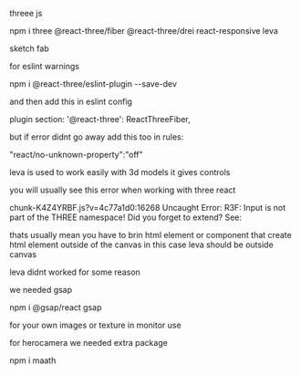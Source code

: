 threee js

npm i three @react-three/fiber @react-three/drei react-responsive leva


sketch fab

for eslint warnings 

npm i @react-three/eslint-plugin --save-dev

and then add this in eslint config

plugin section: 
 '@react-three': ReactThreeFiber,

 but if error didnt go away add this too
 in rules: 

 "react/no-unknown-property":"off"

 leva is used to work easily with 3d models it gives controls 

 you will usually see this error when working with three react

 chunk-K4Z4YRBF.js?v=4c77a1d0:16268 Uncaught Error: R3F: Input is not part of the THREE namespace! Did you forget to extend? See: 

 thats usually mean you have to brin html element or component that create html element outside of the canvas in this case leva should be outside canvas


 leva didnt worked for some reason

 we needed gsap

 npm i @gsap/react gsap

 for your own images or texture in monitor use
  <meshMatcapMaterial map={screenTxt} />


  for herocamera we needed extra package

  npm i maath